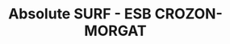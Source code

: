 ---
title: "Absolute SURF - ESB CROZON-MORGAT"
url: /crozon/absolute-surf-esb-crozon-morgat/
shop: sports
---